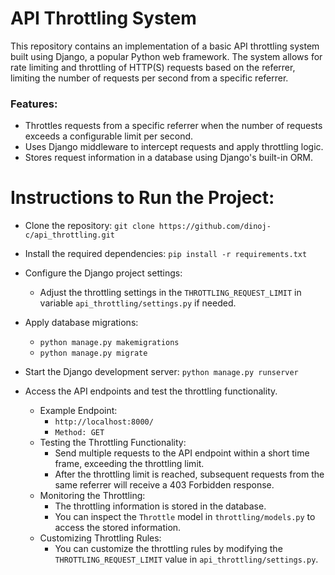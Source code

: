 
# API Throttling System

This repository contains an implementation of a basic API throttling system built using Django, a popular Python web framework. The system allows for rate limiting and throttling of HTTP(S) requests based on the referrer, limiting the number of requests per second from a specific referrer.


### Features:

- Throttles requests from a specific referrer when the number of requests exceeds a configurable limit per second.
- Uses Django middleware to intercept requests and apply throttling logic.
- Stores request information in a database using Django's built-in ORM.


# Instructions to Run the Project:

* Clone the repository: `git clone https://github.com/dinoj-c/api_throttling.git`
* Install the required dependencies: `pip install -r requirements.txt`
* Configure the Django project settings: 
    * Adjust the throttling settings in the `THROTTLING_REQUEST_LIMIT` in variable `api_throttling/settings.py` if needed.
* Apply database migrations:
    * `python manage.py makemigrations`
    * `python manage.py migrate`
* Start the Django development server: `python manage.py runserver`

* Access the API endpoints and test the throttling functionality.
    * Example Endpoint:
        * `http://localhost:8000/`
        * `Method: GET`
    * Testing the Throttling Functionality:
        * Send multiple requests to the API endpoint within a short time frame, exceeding the throttling limit.
        * After the throttling limit is reached, subsequent requests from the same referrer will receive a 403 Forbidden response.
    * Monitoring the Throttling:
        * The throttling information is stored in the database.
        * You can inspect the `Throttle` model in `throttling/models.py` to access the stored information.
    * Customizing Throttling Rules:
        * You can customize the throttling rules by modifying the `THROTTLING_REQUEST_LIMIT` value in `api_throttling/settings.py`.




